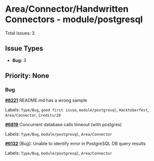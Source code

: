 # Area/Connector/Handwritten Connectors - module/postgresql

Total Issues: 3

## Issue Types

- **Bug:** 3

## Priority: None

### Bug

**[#8221](https://github.com/ballerina-platform/ballerina-library/issues/8221)** README.md has a wrong sample

Labels: `Type/Bug`, `good first issue`, `module/postgresql`, `Hacktoberfest`, `Area/Connector`, `Credits/20`

**[#6819](https://github.com/ballerina-platform/ballerina-library/issues/6819)** Concurrent database calls timeout (with postgres)

Labels: `Type/Bug`, `module/postgresql`, `Area/Connector`

**[#6132](https://github.com/ballerina-platform/ballerina-library/issues/6132)** [Bug]: Unable to identify error in PostgreSQL DB query results

Labels: `Type/Bug`, `module/postgresql`, `Area/Connector`

